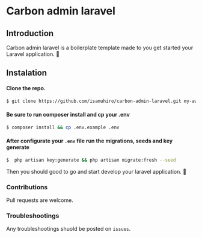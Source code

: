 # Carbon admin laravel
## Introduction

Carbon admin laravel is a boilerplate template made to you get started your Laravel application. 🚀

## Instalation

#### Clone the repo.
```sh
$ git clone https://github.com/isamuhiro/carbon-admin-laravel.git my-awesome-app && cd my-awesome-app
```

#### Be sure to run composer install and cp your .env
```sh
$ composer install && cp .env.example .env
```

#### After configurate your `.env` file run the migrations, seeds and key generate 

```sh
$  php artisan key:generate && php artisan migrate:fresh --seed
```

Then you should good to go and start develop your laravel application. 🙌

### Contributions

Pull requests are welcome.

### Troubleshootings

Any troubleshootings shuold be posted on `issues`.
